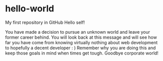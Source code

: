 # hello-world
My first repository in GitHub
Hello self!

You have made a decision to pursue an unknown world and leave your former career behind. You will look back at this message and will see how far you have come from knowing virtually nothing about web development to hopefully a decent developer : ) Remember why you are doing this and keep those goals in mind when times get tough. Goodbye corporate world!

